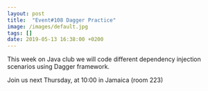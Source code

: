 ```yaml
---
layout: post
title:  "Event#108 Dagger Practice"
image: /images/default.jpg
tags: []
date: 2019-05-13 16:38:00 +0200
---
```


This week on Java club we will code different dependency injection scenarios using Dagger framework.[]()

Join us next Thursday, at 10:00 in Jamaica (room 223)